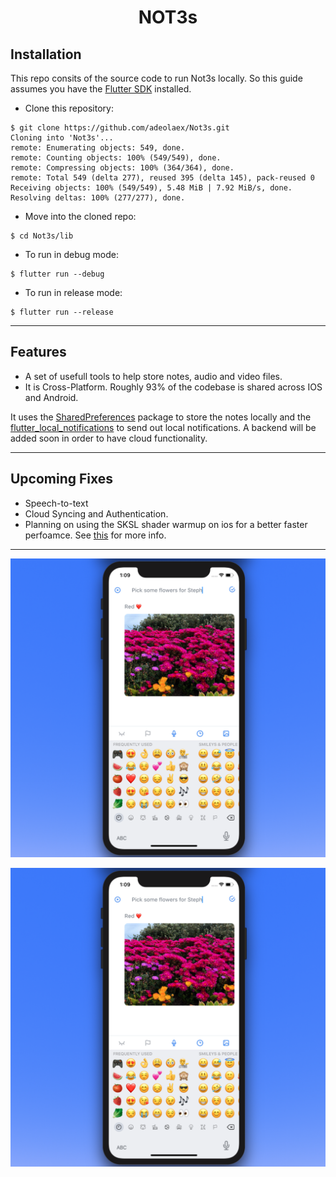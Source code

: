 <h1 align="center">NOT3s</h1>




## Installation

This repo consits of the source code to run Not3s locally.
So this guide assumes you have the [Flutter SDK](https://flutter.dev/docs/get-started/install) installed.


- Clone this repository:

```console
$ git clone https://github.com/adeolaex/Not3s.git
Cloning into 'Not3s'...
remote: Enumerating objects: 549, done.
remote: Counting objects: 100% (549/549), done.
remote: Compressing objects: 100% (364/364), done.
remote: Total 549 (delta 277), reused 395 (delta 145), pack-reused 0
Receiving objects: 100% (549/549), 5.48 MiB | 7.92 MiB/s, done.
Resolving deltas: 100% (277/277), done.
```
- Move into the cloned repo:

```console
$ cd Not3s/lib
```

- To run in debug mode:

```console
$ flutter run --debug
```

- To run in release mode:

```console
$ flutter run --release
```

---

## Features

* A set of usefull tools to help store notes, audio and video files.
* It is Cross-Platform. Roughly 93% of the codebase is shared across IOS and Android.


It uses the [SharedPreferences](https://pub.dev/packages/shared_preferences) package to store the notes locally and the [flutter_local_notifications](https://pub.dev/packages/flutter_local_notifications) to send out local notifications. A backend will be added soon in order to have cloud functionality.



---

## Upcoming Fixes

* Speech-to-text
* Cloud Syncing and Authentication.
* Planning on using the SKSL shader warmup on ios for a better faster perfoamce. See [this](https://github.com/flutter/flutter/issues/61450) for more info.


---

![](markdownImage2.png)





![Text](markdownImage2.png)





[website]: https://github.com/flutter/flutter/issues/61045
